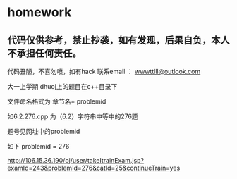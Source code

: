 # homework

## 代码仅供参考，禁止抄袭，如有发现，后果自负，本人不承担任何责任。

代码丑陋，不喜勿喷，如有hack 联系email ： wwwttlll@outlook.com

大一上学期 dhuoj上的题目在c++目录下

文件命名格式为 章节名+ problemid

如6.2.276.cpp 为（6.2）字符串中等中的276题

题号见网址中的problemid

如下 problemid = 276

http://106.15.36.190/oj/user/takeItrainExam.jsp?examId=243&problemId=276&catId=25&continueTrain=yes
